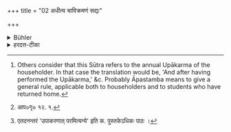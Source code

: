 +++
title = "02 अधीत्य चाविक्रमणं सद्यः"

+++

<details><summary>Bühler</summary>

2. And he shall not leave his teacher at once after having studied (the Veda and having returned home) [^2] 


[^2]:  Others consider that this Sūtra refers to the annual Upākarma of the householder. In that case the translation would be, 'And after having performed the Upākarma,' &c. Probably Āpastamba means to give a general rule, applicable both to householders and to students who have returned home.
</details>

<details><summary>हरदत्त-टीका</summary>

## सूत्रम्
अधीत्य चाऽविप्रक्रमणं सद्यः ॥२॥  
### टिप्पनी
अधीत्य[^२] 'वेदमधीत्य स्नास्य'न्नित्यवसरे आचार्यसकाशात् सद्यो विप्रक्रमणं न कर्तव्यं नाऽपगन्तव्यम् । प्रायेण मकारात्परमिकारमधीयते ।
तत्राप्येष एवार्थः । इकारस्तु छान्दसोऽपपाठो वा[^३] ॥२॥  

[^२]: आप०गृ० १२. १.  

[^३]: एतदनन्तरं 'उपाकरणात् परमित्यन्ये' इति क. पुस्तकेऽधिकः पाठः ।
</details>
